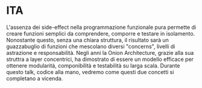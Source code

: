 # ITA
L'assenza dei side-effect nella programmazione funzionale pura permette di creare funzioni semplici da comprendere, comporre e testare in isolamento.
Nonostante questo, senza una chiara struttura, il risultato sarà un guazzabuglio di funzioni che mescolano diversi "concerns", livelli di astrazione e responsabilità.
Negli anni la Onion Architecture, grazie alla sua struttra a layer concentrici, ha dimostrato di essere un modello efficace per ottenere modularità, componibilità e testabilità su larga scala. Durante questo talk, codice alla mano, vedremo come questi due concetti si completano a vicenda.